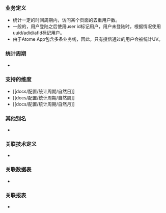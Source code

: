 ### 业务定义

* 统计一定的时间周期内，访问某个页面的去重用户数。
* 一般的，用户登陆之后使用user id标记用户，用户未登陆时，根据情况使用uuid/adid/afid标记用户。
* 由于Atome App包含多条业务线，因此，只有授信通过的用户会被统计UV。
### 统计周期

* 
### 支持的维度

* [[docs/配置/统计周期/自然日]]
* [[docs/配置/统计周期/自然周]]
* [[docs/配置/统计周期/自然月]]
### 其他别名

* 
### 关联技术定义

* 
### 关联数据表

* 
### 关联报表
* 